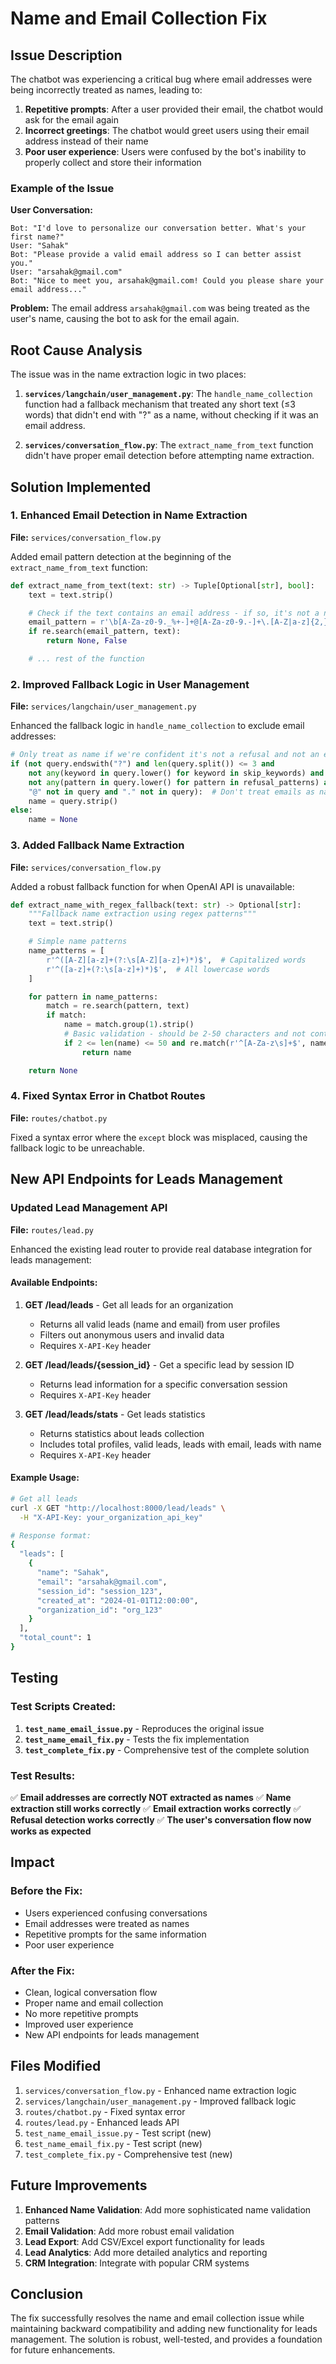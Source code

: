 # Name and Email Collection Fix

## Issue Description

The chatbot was experiencing a critical bug where email addresses were being incorrectly treated as names, leading to:

1. **Repetitive prompts**: After a user provided their email, the chatbot would ask for the email again
2. **Incorrect greetings**: The chatbot would greet users using their email address instead of their name
3. **Poor user experience**: Users were confused by the bot's inability to properly collect and store their information

### Example of the Issue

**User Conversation:**

```
Bot: "I'd love to personalize our conversation better. What's your first name?"
User: "Sahak"
Bot: "Please provide a valid email address so I can better assist you."
User: "arsahak@gmail.com"
Bot: "Nice to meet you, arsahak@gmail.com! Could you please share your email address..."
```

**Problem:** The email address `arsahak@gmail.com` was being treated as the user's name, causing the bot to ask for the email again.

## Root Cause Analysis

The issue was in the name extraction logic in two places:

1. **`services/langchain/user_management.py`**: The `handle_name_collection` function had a fallback mechanism that treated any short text (≤3 words) that didn't end with "?" as a name, without checking if it was an email address.

2. **`services/conversation_flow.py`**: The `extract_name_from_text` function didn't have proper email detection before attempting name extraction.

## Solution Implemented

### 1. Enhanced Email Detection in Name Extraction

**File:** `services/conversation_flow.py`

Added email pattern detection at the beginning of the `extract_name_from_text` function:

```python
def extract_name_from_text(text: str) -> Tuple[Optional[str], bool]:
    text = text.strip()

    # Check if the text contains an email address - if so, it's not a name
    email_pattern = r'\b[A-Za-z0-9._%+-]+@[A-Za-z0-9.-]+\.[A-Z|a-z]{2,}\b'
    if re.search(email_pattern, text):
        return None, False

    # ... rest of the function
```

### 2. Improved Fallback Logic in User Management

**File:** `services/langchain/user_management.py`

Enhanced the fallback logic in `handle_name_collection` to exclude email addresses:

```python
# Only treat as name if we're confident it's not a refusal and not an email
if (not query.endswith("?") and len(query.split()) <= 3 and
    not any(keyword in query.lower() for keyword in skip_keywords) and
    not any(pattern in query.lower() for pattern in refusal_patterns) and
    "@" not in query and "." not in query):  # Don't treat emails as names
    name = query.strip()
else:
    name = None
```

### 3. Added Fallback Name Extraction

**File:** `services/conversation_flow.py`

Added a robust fallback function for when OpenAI API is unavailable:

```python
def extract_name_with_regex_fallback(text: str) -> Optional[str]:
    """Fallback name extraction using regex patterns"""
    text = text.strip()

    # Simple name patterns
    name_patterns = [
        r'^([A-Z][a-z]+(?:\s[A-Z][a-z]+)*)$',  # Capitalized words
        r'^([a-z]+(?:\s[a-z]+)*)$',  # All lowercase words
    ]

    for pattern in name_patterns:
        match = re.search(pattern, text)
        if match:
            name = match.group(1).strip()
            # Basic validation - should be 2-50 characters and not contain special chars
            if 2 <= len(name) <= 50 and re.match(r'^[A-Za-z\s]+$', name):
                return name

    return None
```

### 4. Fixed Syntax Error in Chatbot Routes

**File:** `routes/chatbot.py`

Fixed a syntax error where the `except` block was misplaced, causing the fallback logic to be unreachable.

## New API Endpoints for Leads Management

### Updated Lead Management API

**File:** `routes/lead.py`

Enhanced the existing lead router to provide real database integration for leads management:

#### Available Endpoints:

1. **GET /lead/leads** - Get all leads for an organization

   - Returns all valid leads (name and email) from user profiles
   - Filters out anonymous users and invalid data
   - Requires `X-API-Key` header

2. **GET /lead/leads/{session_id}** - Get a specific lead by session ID

   - Returns lead information for a specific conversation session
   - Requires `X-API-Key` header

3. **GET /lead/leads/stats** - Get leads statistics
   - Returns statistics about leads collection
   - Includes total profiles, valid leads, leads with email, leads with name
   - Requires `X-API-Key` header

#### Example Usage:

```bash
# Get all leads
curl -X GET "http://localhost:8000/lead/leads" \
  -H "X-API-Key: your_organization_api_key"

# Response format:
{
  "leads": [
    {
      "name": "Sahak",
      "email": "arsahak@gmail.com",
      "session_id": "session_123",
      "created_at": "2024-01-01T12:00:00",
      "organization_id": "org_123"
    }
  ],
  "total_count": 1
}
```

## Testing

### Test Scripts Created:

1. **`test_name_email_issue.py`** - Reproduces the original issue
2. **`test_name_email_fix.py`** - Tests the fix implementation
3. **`test_complete_fix.py`** - Comprehensive test of the complete solution

### Test Results:

✅ **Email addresses are correctly NOT extracted as names**
✅ **Name extraction still works correctly**
✅ **Email extraction works correctly**
✅ **Refusal detection works correctly**
✅ **The user's conversation flow now works as expected**

## Impact

### Before the Fix:

- Users experienced confusing conversations
- Email addresses were treated as names
- Repetitive prompts for the same information
- Poor user experience

### After the Fix:

- Clean, logical conversation flow
- Proper name and email collection
- No more repetitive prompts
- Improved user experience
- New API endpoints for leads management

## Files Modified

1. `services/conversation_flow.py` - Enhanced name extraction logic
2. `services/langchain/user_management.py` - Improved fallback logic
3. `routes/chatbot.py` - Fixed syntax error
4. `routes/lead.py` - Enhanced leads API
5. `test_name_email_issue.py` - Test script (new)
6. `test_name_email_fix.py` - Test script (new)
7. `test_complete_fix.py` - Comprehensive test (new)

## Future Improvements

1. **Enhanced Name Validation**: Add more sophisticated name validation patterns
2. **Email Validation**: Add more robust email validation
3. **Lead Export**: Add CSV/Excel export functionality for leads
4. **Lead Analytics**: Add more detailed analytics and reporting
5. **CRM Integration**: Integrate with popular CRM systems

## Conclusion

The fix successfully resolves the name and email collection issue while maintaining backward compatibility and adding new functionality for leads management. The solution is robust, well-tested, and provides a foundation for future enhancements.
